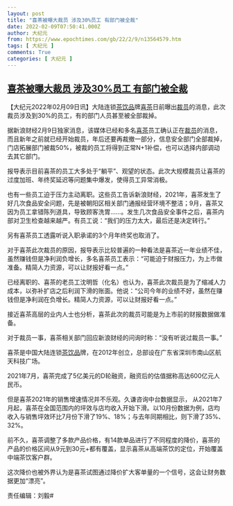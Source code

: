 ```yaml
---
layout: post
title: "喜茶被曝大裁员 涉及30%员工 有部门被全裁"
date: 2022-02-09T07:50:41.000Z
author: 大纪元
from: https://www.epochtimes.com/gb/22/2/9/n13564579.htm
tags: [ 大纪元 ]
comments: True
categories: [ 大纪元 ]
---
```

<!--1644393041000-->
[喜茶被曝大裁员 涉及30%员工 有部门被全裁](https://www.epochtimes.com/gb/22/2/9/n13564579.htm)
------

<div>
<p>【大纪元2022年02月09日讯】大陆连锁<a href="https://www.epochtimes.com/gb/tag/%E8%8C%B6%E9%A5%AE%E5%93%81.html">茶饮品</a>牌<a href="https://www.epochtimes.com/gb/tag/%E5%96%9C%E8%8C%B6.html">喜茶</a>日前曝出<a href="https://www.epochtimes.com/gb/tag/%E8%A3%81%E5%91%98.html">裁员</a>的消息，此次裁员涉及到30%的员工，有的部门人员甚至被全部裁掉。</p><p>据新浪财经2月9日独家消息，该媒体已经和多名<a href="https://www.epochtimes.com/gb/tag/%E5%96%9C%E8%8C%B6.html">喜茶</a>员工确认正在<a href="https://www.epochtimes.com/gb/tag/%E8%A3%81%E5%91%98.html">裁员</a>的消息，而且新年之前就已经开始裁员，年后还要再裁撤一部分，信息安全部门全部裁掉，门店拓展部门被裁50%，被裁的员工将得到正常N+1补偿，也可以选择内部调动去其它部门。</p><p>报导表示目前喜茶的员工大多处于“躺平”、观望的状态。此次大规模裁员让喜茶的过度加班、年终奖延迟等问题集中爆发，使得员工异常消极。</p><p>也有一些员工迫于压力主动离职。这些员工告诉新浪财经，2021年，喜茶发生了好几次食品安全问题，先是被朝阳区相关部门通报经营环境不整洁；9月，喜茶又因为员工拿错陈列道具，导致顾客洗胃……。发生几次食品安全事件之后，喜茶内部对卫生检查越来越严。有员工说：“我们的压力太大，最后还是决定转行。”</p><p>另有喜茶员工透露听说入职承诺的3个月年终奖也取消了。</p><p>对于喜茶此次裁员的原因，报导表示比较普遍的一种看法是喜茶近一年业绩不佳，虽然赚钱但是净利润负增长，多名喜茶员工表示：“可能迫于财报压力，为上市做准备。精简人力资源，可以让财报好看一点。”</p><p>已经离职的、喜茶的老员工沈明哲（化名）也认为，喜茶此次裁员是为了缩减人力成本，以弥补扩店之后利润下滑的账面。他说：“公司今年的业绩不好，虽然在赚钱但是净利润在负增长。精简人力资源，可以让财报好看一点。”</p><p>接近喜茶高层的业内人士也分析，喜茶此次的裁员可能是为上市前的财报数据做准备。</p><p>对于裁员一事，喜茶相关部门回应新浪财经的问询时称：“没有听说过裁员一事。”</p><p>喜茶是中国大陆连锁<a href="https://www.epochtimes.com/gb/tag/%E8%8C%B6%E9%A5%AE%E5%93%81.html">茶饮品</a>牌，在2012年创立，总部设在广东省深圳市南山区航天科技广场。</p><p>2021年7月，喜茶完成了5亿美元的D轮融资，融资后的估值据称高达600亿元人民币。</p><p>但是喜茶2021年的销售增速情况并不乐观。久谦咨询中台数据显示， 从2021年7月起，喜茶在全国范围内的坪效与店均收入开始下滑。以10月份数据为例，店均收入与销售坪效环比7月份下滑了19%、18%；与去年同期相比，则下滑了35%、32%。</p><p>前不久，喜茶调整了多款产品价格，有14款单品进行了不同程度的降价，喜茶的产品的价格区间从9元到30元+都有覆盖，显示喜茶从高端茶饮的定位，开始覆盖中端茶饮客户群。</p><p>这次降价也被外界认为是喜茶试图通过降价扩大客单量的一个信号，这会让财务数据更加“漂亮”。</p><p>责任编辑：刘毅#</p>
</div>
